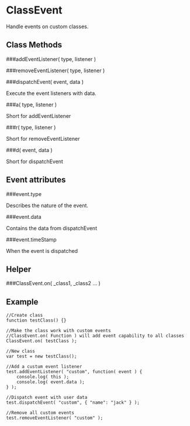 ClassEvent
=============================================

Handle events on custom classes.

Class Methods
---------------------------------------------

###addEventListener( type, listener )


###removeEventListener( type, listener )


###dispatchEvent( event, data )

Execute the event listeners with data.

###a( type, listener )

Short for addEventListener

###r( type, listener )

Short for removeEventListener

###d( event, data )

Short for dispatchEvent

Event attributes
---------------------------------------------

###event.type

Describes the nature of the event.

###event.data

Contains the data from dispatchEvent

###event.timeStamp

When the event is dispatched

Helper
---------------------------------------------

###ClassEvent.on( _class1, _class2 ... )


Example
---------------------------------------------

	//Create class
	function testClass() {}

	//Make the class work with custom events
	//ClassEvent.on( Function ) will add event capability to all classes
	ClassEvent.on( testClass );

	//New class
	var test = new testClass();

	//Add a custum event listener
	test.addEventListener( "custom", function( event ) { 
		console.log( this ); 
		console.log( event.data ); 
	} );

	//Dispatch event with user data
	test.dispatchEvent( "custom", { "name": "jack" } );

	//Remove all custom events
	test.removeEventListener( "custom" );



[Eventify]: http://blog.stephenrushing.com/index.php/javascript/custom-events-in-javascript/

[Dispatcher]: http://www.nonobtrusive.com/2009/07/24/custom-events-in-javascript-by-making-your-own-dispatcher-class/

[custom_event_listeners]: http://joshdavis.wordpress.com/2007/04/10/custom-event-listeners/
